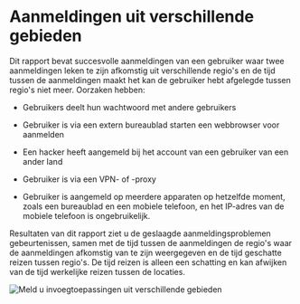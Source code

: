 <properties
    pageTitle="Meld u invoegtoepassingen uit verschillende gebieden"
    description="Een rapport dat wordt aangegeven waar twee Meld u invoegtoepassingen voor gebruikers weergegeven om te zijn afkomstig uit verschillende regio's en de tijd tussen het teken die ins maakt het kan de gebruiker hebt afgelegde tussen regio's niet meer."
    services="active-directory"
    documentationCenter=""
    authors="SSalahAhmed"
    manager="gchander"
    editor=""/>

<tags
    ms.service="active-directory"
    ms.workload="identity"
    ms.tgt_pltfrm="na"
    ms.devlang="na"
    ms.topic="article"
    ms.date="03/04/2016"
    ms.author="saah;kenhoff"/>

# <a name="sign-ins-from-multiple-geographies"></a>Aanmeldingen uit verschillende gebieden

Dit rapport bevat succesvolle aanmeldingen van een gebruiker waar twee aanmeldingen leken te zijn afkomstig uit verschillende regio's en de tijd tussen de aanmeldingen maakt het kan de gebruiker hebt afgelegde tussen regio's niet meer. Oorzaken hebben:

- Gebruikers deelt hun wachtwoord met andere gebruikers

- Gebruiker is via een extern bureaublad starten een webbrowser voor aanmelden

- Een hacker heeft aangemeld bij het account van een gebruiker van een ander land

- Gebruiker is via een VPN- of -proxy

- Gebruiker is aangemeld op meerdere apparaten op hetzelfde moment, zoals een bureaublad en een mobiele telefoon, en het IP-adres van de mobiele telefoon is ongebruikelijk.

Resultaten van dit rapport ziet u de geslaagde aanmeldingsproblemen gebeurtenissen, samen met de tijd tussen de aanmeldingen de regio's waar de aanmeldingen afkomstig van te zijn weergegeven en de tijd geschatte reizen tussen regio's. De tijd reizen is alleen een schatting en kan afwijken van de tijd werkelijke reizen tussen de locaties.


![Meld u invoegtoepassingen uit verschillende gebieden](./media/active-directory-reporting-sign-ins-from-multiple-geographies/signInsFromMultipleGeographies.PNG)
